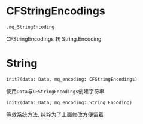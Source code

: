 # CFStringEncodings

```
.mq_StringEncoding
```

CFStringEncodings 转 String.Encoding

# String

```
init?(data: Data, mq_encoding: CFStringEncodings)
```

使用`Data`与`CFStringEncodings`创建字符串

```
init?(data: Data, mq_encoding: String.Encoding)
```

等效系统方法, 纯粹为了上面修改方便留着
